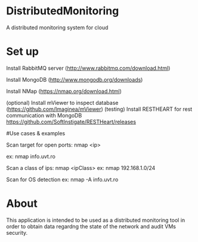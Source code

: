 # DistributedMonitoring
A distributed monitoring system for cloud

# Set up

Install RabbitMQ server (http://www.rabbitmq.com/download.html)

Install MongoDB (http://www.mongodb.org/downloads)

Install NMap (https://nmap.org/download.html)

(optional) Install mViewer to inspect database (https://github.com/Imaginea/mViewer)
(testing) Install RESTHEART for rest communication with MongoDB https://github.com/SoftInstigate/RESTHeart/releases

#Use cases & examples

Scan target for open ports: nmap \<ip\>

ex: nmap info.uvt.ro

Scan a class of ips: nmap \<ipClass\>
   ex: nmap 192.168.1.0/24 

Scan for OS detection
   ex: nmap -A info.uvt.ro

# About
This application is intended to be used as a distributed monitoring tool in order to obtain data regardng the state of the network and audit VMs security.
